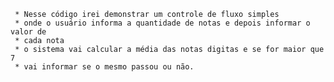      * Nesse código irei demonstrar um controle de fluxo simples
     * onde o usuário informa a quantidade de notas e depois informar o valor de
     * cada nota
     * o sistema vai calcular a média das notas digitas e se for maior que 7
     * vai informar se o mesmo passou ou não.